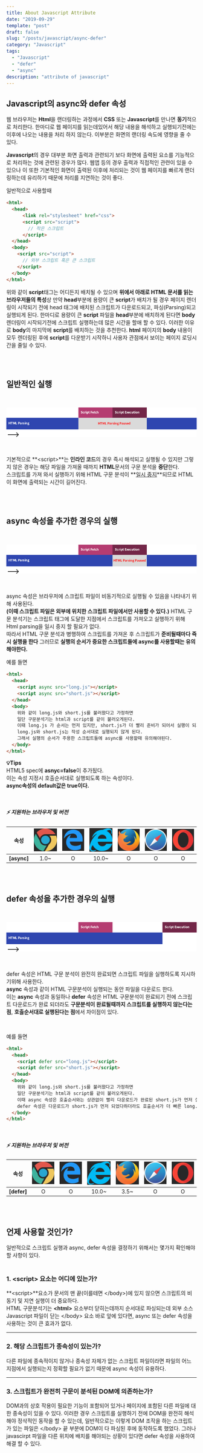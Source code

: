 ```yaml
---
title: About Javascript Attribute
date: "2019-09-29"
template: "post"
draft: false
slug: "/posts/javascript/async-defer"
category: "Javascript"
tags:
  - "Javascript"
  - "defer"
  - "async"
description: "attribute of javascript"
---
```

## Javascript의 async와 defer 속성

웹 브라우저는 **Html**을 랜더링하는 과정에서 **CSS** 또는 **Javascript**를 만나면 **동기**적으로 처리한다.
한마디로 웹 페이지를 읽는데있어서 해당 내용을 해석하고 실행되기전에는 이후에 나오는 내용을 처리 하지 않는다.
이부분은 화면의 랜더링 속도에 영향을 줄 수 있다.

**Javascript**의 경우 대부분 화면 출력과 관련되기 보다 화면에 출력된 요소를 기능적으로 처리하는 것에 관련된 경우가 많다.
웹앱 등의 경우 출력과 직접적인 관련이 있을 수 있으나 이 또한 기본적인 화면이 출력된 이후에 처리되는 것이 웹 페이지를 빠르게 랜더링하는데 유리하기 때문에 처리를 지연하는 것이 좋다.

일반적으로 사용할때

``` html
<html>
  <head>
      <link rel="stylesheet" href="css">
      <script src="script">
        // 작은 스크립트
      </script>
  </head>
  <body>
    <script src="script">
      // 외부 스크립트 혹은 큰 스크립트
    </script>
  </body>
</html>
```

위와 같이 **script**태그는 어디든지 배치될 수 있으며 **위에서 아래로 HTML 문서를 읽는 브라우저들의 특성**상 만약 **head**부분에 용량이 큰 **script**가 배치가 될 경우 페이지 렌더링이 시작되기 전에 head 태그에 배치된 스크립트가 다운로드되고, 파싱(Parsing)되고 실행되게 된다. 한마디로 용량이 큰 **script** 파일을 **head**부분에 배치하게 된다면 **body** 렌더링이 시작되기전에 스크립트 실행하는데 많은 시간을 할애 할 수 있다.
이러한 이유로 **body**의 마지막에 **script**를 배치하는 것을 추천한다.
**html** 페이지의 **body** 내용이 모두 렌더링된 후에 **script**를 다운받기 시작하니 사용자 관점에서 보이는 페이지 로딩시간을 줄일 수 있다.

<br>
<br>

## 일반적인 실행

<br>

![Standard Parsing IMG](/images/javascript/standard_parsing.jpg "standard_parsing")


<br>

기본적으로 **&lt;script&gt;**는 **인라인 코드**의 경우 즉시 해석되고 실행될 수 있지만 그렇지 않은 경우는 해당 파일을 가져올 때까지 **HTML**문서의 구문 분석을 **중단**한다.<br>
스크립트를 가져 와서 실행하기 위해 HTML 구문 분석이 **<u>일시 중지</u>**되므로 HTML이 화면에 출력되는 시간이 길어진다.


<br>
<br>

## async 속성을 추가한 경우의 실행

<br>

![async Parsing IMG](/images/javascript/async_parsing.jpg "async_parsing")

<br>

async 속성은 브라우저에 스크립트 파일이 비동기적으로 실행될 수 있음을 나타내기 위해 사용된다.<br>
**(이때 스크립트 파일은 외부에 위치한 스크립트 파일에서만 사용할 수 있다.)**
HTML 구문 분석기는 스크립트 태그에 도달한 지점에서 스크립트를 가져오고 실행하기 위해 Html parsing을 일시 중지 할 필요가 없다.<br>
따라서 HTML 구문 분석과 병행하여 스크립트를 가져온 후 스크립트가 **준비될때마다 즉시 실행을 한다** 그러므로 **실행의 순서가 중요한 스크립트들에 async를 사용할때는 유의해야한다.**

예를 들면

``` html
<html>
  <head>
    <script async src="long.js"></script>
    <script async src="short.js"></script>
  </head>
  <body>
    위와 같이 long.js와 short.js를 불러왔다고 가정하면
    일단 구문분석기는 html과 script를 같이 불러오게된다.
    이때 long.js 가 순서는 먼저 있지만, short.js가 더 빨리 준비가 되어서 실행이 되기때문에
    long.js와 short.js는 작성 순서대로 실행되지 않게 된다.
    그래서 실행의 순서가 주용한 스크립트들에 async를 사용할때 유의해야된다.
  </body>
</html>
```

**:bulb:Tips**<br>
HTML5 spec에 **asnyc=false**이 추가됬다.<br>
이는 속성 지정시 호출순서대로 실행되도록 하는 속성이다.<br>
**async속성의 default값은 true이다.**

<br>

##### :zap: 지원하는 브라우저 및 버전
<article class="browser-tbl">

|  **속성**  | ![chrome](/icons/chrome.jpg "chrome") | ![ie edge](/icons/edge.jpg "ie edge") | ![ie](/icons/ie.jpg "ie") | ![firefox](/icons/firefox.jpg "firefox") | ![safari](/icons/safari.jpg "safari") | ![opera](/icons/opera.jpg "opera") |
| :---:  | :---: | :---: | :---: | :---: | :---: | :---: |
| __[async]__ | 1.0~ | O | 10.0~ | O | O | O |

</article>

<br>
<br>

## defer 속성을 추가한 경우의 실행

<br>

![defer Parsing IMG](/images/javascript/defer_parsing.jpg "defer_parsing")

<br>

defer 속성은 HTML 구문 분석이 완전히 완료되면 스크립트 파일을 실행하도록 지시하기위해 사용한다.<br>
**async** 속성과 같이 HTML 구문분석이 실행되는 동안 파일을 다운로드 한다.<br>
이는 **async** 속성과 동일하나 **defer** 속성은 HTML 구문분석이 완료되기 전에 스크립트 다운로드가 완료 되더라도 **구문분석이 완료될때까지 스크립트를 실행하지 않는다는 점**, **호출순서대로 실행된다는 점**에서 차이점이 있다.<br>

<br>

예를 들면

``` html
<html>
  <head>
    <script defer src="long.js"></script>
    <script defer src="short.js"></script>
  </head>
  <body>
    위와 같이 long.js와 short.js를 불러왔다고 가정하면
    일단 구문분석기는 html과 script를 같이 불러오게된다.
    이때 async 속성은 호출순서와는 상관없이 빨리 다운로드가 완료된 short.js가 먼저 실행되었지만,
    defer 속성은 다운로드가 short.js가 먼저 되었다하더라도 호출순서가 더 빠른 long.js 먼저 실행하게 된다.
  </body>
</html>
```

<br>

##### :zap: 지원하는 브라우저 및 버전
<article class="browser-tbl">

|  **속성**  | ![chrome](/icons/chrome.jpg "chrome") | ![ie edge](/icons/edge.jpg "ie edge") | ![ie](/icons/ie.jpg "ie") | ![firefox](/icons/firefox.jpg "firefox") | ![safari](/icons/safari.jpg "safari") | ![opera](/icons/opera.jpg "opera") |
| :---:  | :---: | :---: | :---: | :---: | :---: | :---: |
| __[defer]__ | O | O | 10.0~ | 3.5~ | O | O |

</article>

<br>
<br>

## 언제 사용할 것인가?

일반적으로 스크립트 실행과 async, defer 속성을 결정하기 위해서는 몇가지 확인해야할 사항이 있다.
<br>
<br>

### 1. **&lt;script&gt;** 요소는 어디에 있는가?

**&lt;script&gt;**요소가 문서의 맨 끝(이를테면 &lt;/body&gt;)에 있지 않으면 스크립트의 비동기 및 지연 실행이 더 중요하다.<br>
HTML 구문분석기는 **&lt;html&gt;** 요소부터 닫히는데까지 순서대로 파싱되는데 외부 소스 Javascript 파일이 닫는 &lt;/body&gt; 요소 바로 앞에 있다면, async 또는 defer 속성을 사용하는 것이 큰 효과가 없다.

<hr class="sub" />

### 2. 해당 스크립트가 종속성이 있는가?

다른 파일에 종속적이지 않거나 종속성 자체가 없는 스크립트 파일이라면 파일의 어느 지점에서 실행되는지 정확할 필요가 없기 때문에 async 속성이 유용하다.

<hr class="sub" />

### 3. 스크립트가 완전히 구문이 분석된 DOM에 의존하는가?
DOM과의 상호 작용이 필요한 기능이 포함되어 있거나 페이지에 포함된 다른 파일에 대한 종속성이 있을 수 있다. 이러한 경우 스크립트를 실행하기 전에 DOM을 완전히 해석해야 정삭적인 동작을 할 수 있는데, 일반적으로는 이렇게 DOM 조작을 하는 스크립트가 있는 파일은 &lt;/body&gt; 끝 부분에 DOM이 다 파싱된 후에 동작하도록 했었다. 그러나 javascirpt 파일을 다른 위치에 배치를 해야되는 상황이 있다면 defer 속성을 사용하여 해결 할 수 있다.

<br>
<br>
<br>
<br>